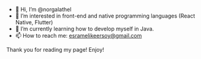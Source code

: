 - 👋 Hi, I’m @norgalathel
- 👀 I’m interested in front-end and native programming languages (React Native, Flutter)
- 🌱 I’m currently learning how to develop myself in Java.
- 📫 How to reach me: esramelikeersoy@gmail.com

Thank you for reading my page! Enjoy!
